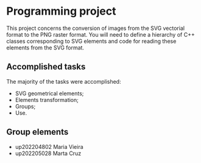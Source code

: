 # Programming project

This project concerns the conversion of images from the SVG vectorial format to the PNG raster format. You will need to define a hierarchy of C++ classes corresponding to SVG elements and code for reading these elements from the SVG format.

## Accomplished tasks

The majority of the tasks were accomplished:
- SVG geometrical elements;
- Elements transformation;
- Groups;
- Use.

## Group elements

- up202204802 Maria Vieira
- up202205028 Marta Cruz
